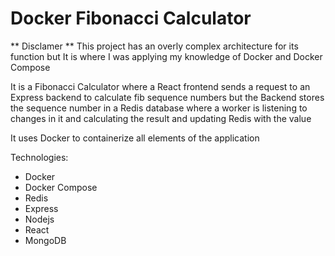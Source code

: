 # Docker Fibonacci Calculator

** Disclamer **
This project has an overly complex architecture for its function but It is where I was applying my knowledge of Docker and Docker Compose

It is a Fibonacci Calculator where a React frontend sends a request to an Express backend to calculate fib sequence numbers but the Backend stores the sequence number in a Redis database where a worker is listening to changes in it and calculating the result and updating Redis with the value

It uses Docker to containerize all elements of the application 

Technologies:
- Docker
- Docker Compose
- Redis
- Express
- Nodejs
- React
- MongoDB
